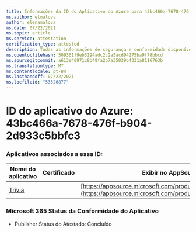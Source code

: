 ```yaml
---
title: Informações da ID do Aplicativo do Azure para 43bc466a-7678-476f-b904-2d933c5bbfc3
ms.author: elmalova
author: elenamalova
ms.date: 07/22/2021
ms.topic: article
ms.service: attestation
certification_type: attested
description: Todas as informações de segurança e conformidade disponíveis para 43bc466a-7678-476f-b904-2d933c5bbfc3.
ms.openlocfilehash: 509361f9eb3194adc2c2a5acd94275ba9f78bbcd
ms.sourcegitcommit: a613e40971c8b48fa2b7a35039b4331a8116763b
ms.translationtype: MT
ms.contentlocale: pt-BR
ms.lasthandoff: 07/22/2021
ms.locfileid: "53526877"
---
```

# <a name="azure-app-id-43bc466a-7678-476f-b904-2d933c5bbfc3"></a>ID do aplicativo do Azure: 43bc466a-7678-476f-b904-2d933c5bbfc3


### <a name="apps-associated-with-this-id"></a>Aplicativos associados a essa ID:
| **Nome do aplicativo** | **Certificado** | **Exibir no AppSource** |
|--------------|---------------|-----------------------|
| [Trivia](https://docs.microsoft.com/microsoft-365-app-certification/forward/WA200001956) |  | [https://appsource.microsoft.com/product/office/WA200001956](https://appsource.microsoft.com/product/office/WA200001956) |

### <a name="microsoft-365-app-compliance-status"></a>Microsoft 365 Status da Conformidade do Aplicativo
- Publisher Status do Atestado: Concluído
